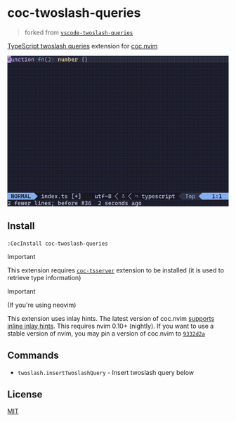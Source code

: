 # coc-twoslash-queries

> forked from [`vscode-twoslash-queries`](https://github.com/orta/vscode-twoslash-queries)

[TypeScript twoslash queries](https://www.typescriptlang.org/play?#code/MYewdgzgLgBFDuIDKAbAhhAFgRQK4FMAnATxgF4YByY-CSgKAHpGZW3WA9AfiA) extension for [coc.nvim](https://github.com/neoclide/coc.nvim)

<img src="https://raw.githubusercontent.com/auvred/coc-twoslash-queries/main/docs/example.gif" alt="coc-twoslash-queries">

## Install

`:CocInstall coc-twoslash-queries`

> [!IMPORTANT]
> This extension requires [`coc-tsserver`](https://github.com/neoclide/coc-tsserver) extension to be installed (it is used to retrieve type information)

> [!IMPORTANT]
> (If you're using neovim)
>
> This extension uses inlay hints. The latest version of coc.nvim [supports inline inlay hints](https://github.com/neoclide/coc.nvim/pull/4648). This requires nvim 0.10+ (nightly). If you want to use a stable version of nvim, you may pin a version of coc.nvim to [`9332d2a`](https://github.com/neoclide/coc.nvim/commit/9332d2ab1154dedc9dbcd3e1c873886abaf061a6)

## Commands

- `twoslash.insertTwoslashQuery` - Insert twoslash query below

## License

[MIT](./LICENSE)
